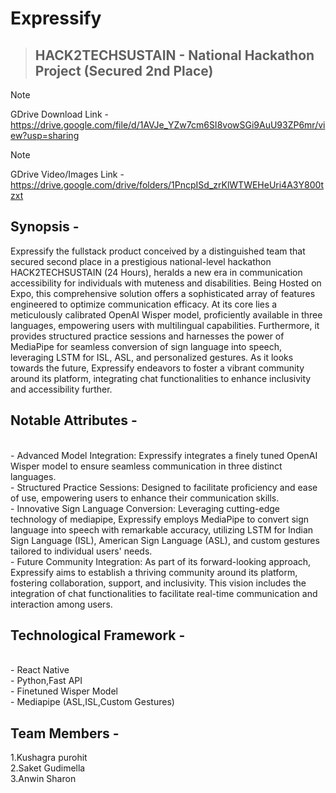 # Expressify

> ## HACK2TECHSUSTAIN - National Hackathon Project (Secured 2nd Place)

> [!NOTE]  
> GDrive Download Link -
> https://drive.google.com/file/d/1AVJe_YZw7cm6SI8vowSGi9AuU93ZP6mr/view?usp=sharing

> [!NOTE]  
> GDrive Video/Images Link -
> https://drive.google.com/drive/folders/1PncpISd_zrKlWTWEHeUri4A3Y800tzxt


## Synopsis -

Expressify the fullstack product conceived by a distinguished team that secured second place in a prestigious national-level hackathon HACK2TECHSUSTAIN (24 Hours), heralds a new era in communication accessibility for individuals with muteness and disabilities. Being Hosted on Expo, this comprehensive solution offers a sophisticated array of features engineered to optimize communication efficacy. At its core lies a meticulously calibrated OpenAI Wisper model, proficiently available in three languages, empowering users with multilingual capabilities. Furthermore, it provides structured practice sessions and harnesses the power of MediaPipe for seamless conversion of sign language into speech, leveraging LSTM for ISL, ASL, and personalized gestures. As it looks towards the future, Expressify endeavors to foster a vibrant community around its platform, integrating chat functionalities to enhance inclusivity and accessibility further.

## Notable Attributes - 
<br>
- Advanced Model Integration: Expressify integrates a finely tuned OpenAI Wisper model to ensure seamless communication in three distinct languages.
<br>
- Structured Practice Sessions: Designed to facilitate proficiency and ease of use, empowering users to enhance their communication skills.
<br>
- Innovative Sign Language Conversion: Leveraging cutting-edge technology of mediapipe, Expressify employs MediaPipe to convert sign language into speech with remarkable accuracy, utilizing LSTM for Indian Sign Language (ISL), American Sign Language (ASL), and custom gestures tailored to individual users' needs.
<br>
- Future Community Integration: As part of its forward-looking approach, Expressify aims to establish a thriving community around its platform, fostering collaboration, support, and inclusivity. This vision includes the integration of chat functionalities to facilitate real-time communication and interaction among users.

## Technological Framework -
<br>
- React Native<br>
- Python,Fast API<br>
- Finetuned Wisper Model<br>
- Mediapipe (ASL,ISL,Custom Gestures)

## Team Members - 

1.Kushagra purohit
<br>
2.Saket Gudimella
<br>
3.Anwin Sharon
